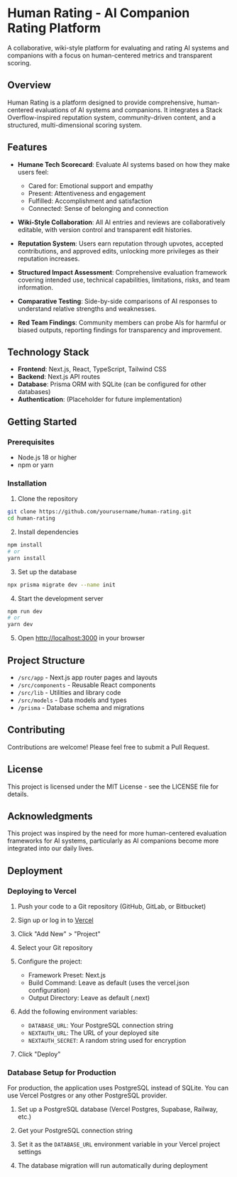 # Human Rating - AI Companion Rating Platform

A collaborative, wiki-style platform for evaluating and rating AI systems and companions with a focus on human-centered metrics and transparent scoring.

## Overview

Human Rating is a platform designed to provide comprehensive, human-centered evaluations of AI systems and companions. It integrates a Stack Overflow-inspired reputation system, community-driven content, and a structured, multi-dimensional scoring system.

## Features

- **Humane Tech Scorecard**: Evaluate AI systems based on how they make users feel:
  - Cared for: Emotional support and empathy
  - Present: Attentiveness and engagement
  - Fulfilled: Accomplishment and satisfaction
  - Connected: Sense of belonging and connection

- **Wiki-Style Collaboration**: All AI entries and reviews are collaboratively editable, with version control and transparent edit histories.

- **Reputation System**: Users earn reputation through upvotes, accepted contributions, and approved edits, unlocking more privileges as their reputation increases.

- **Structured Impact Assessment**: Comprehensive evaluation framework covering intended use, technical capabilities, limitations, risks, and team information.

- **Comparative Testing**: Side-by-side comparisons of AI responses to understand relative strengths and weaknesses.

- **Red Team Findings**: Community members can probe AIs for harmful or biased outputs, reporting findings for transparency and improvement.

## Technology Stack

- **Frontend**: Next.js, React, TypeScript, Tailwind CSS
- **Backend**: Next.js API routes
- **Database**: Prisma ORM with SQLite (can be configured for other databases)
- **Authentication**: (Placeholder for future implementation)

## Getting Started

### Prerequisites

- Node.js 18 or higher
- npm or yarn

### Installation

1. Clone the repository
```bash
git clone https://github.com/yourusername/human-rating.git
cd human-rating
```

2. Install dependencies
```bash
npm install
# or
yarn install
```

3. Set up the database
```bash
npx prisma migrate dev --name init
```

4. Start the development server
```bash
npm run dev
# or
yarn dev
```

5. Open [http://localhost:3000](http://localhost:3000) in your browser

## Project Structure

- `/src/app` - Next.js app router pages and layouts
- `/src/components` - Reusable React components
- `/src/lib` - Utilities and library code
- `/src/models` - Data models and types
- `/prisma` - Database schema and migrations

## Contributing

Contributions are welcome! Please feel free to submit a Pull Request.

## License

This project is licensed under the MIT License - see the LICENSE file for details.

## Acknowledgments

This project was inspired by the need for more human-centered evaluation frameworks for AI systems, particularly as AI companions become more integrated into our daily lives.

## Deployment

### Deploying to Vercel

1. Push your code to a Git repository (GitHub, GitLab, or Bitbucket)

2. Sign up or log in to [Vercel](https://vercel.com)

3. Click "Add New" > "Project"

4. Select your Git repository

5. Configure the project:
   - Framework Preset: Next.js
   - Build Command: Leave as default (uses the vercel.json configuration)
   - Output Directory: Leave as default (.next)

6. Add the following environment variables:
   - `DATABASE_URL`: Your PostgreSQL connection string
   - `NEXTAUTH_URL`: The URL of your deployed site
   - `NEXTAUTH_SECRET`: A random string used for encryption

7. Click "Deploy"

### Database Setup for Production

For production, the application uses PostgreSQL instead of SQLite. You can use Vercel Postgres or any other PostgreSQL provider.

1. Set up a PostgreSQL database (Vercel Postgres, Supabase, Railway, etc.)

2. Get your PostgreSQL connection string

3. Set it as the `DATABASE_URL` environment variable in your Vercel project settings

4. The database migration will run automatically during deployment
